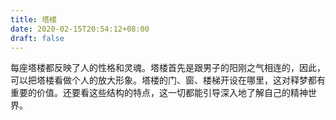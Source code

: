 ```yaml
---
title: 塔楼
date: 2020-02-15T20:54:12+08:00
draft: false
---
```


每座塔楼都反映了人的性格和灵魂。塔楼首先是跟男子的阳刚之气相连的，因此，可以把塔楼看做个人的放大形象。塔楼的门、窗、楼梯开设在哪里，这对释梦都有重要的价值。还要看这些结构的特点，这一切都能引导深入地了解自己的精神世界。